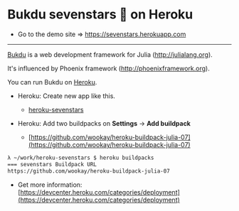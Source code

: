 Bukdu sevenstars 🌌  on Heroku
==============================

* Go to the demo site =>  https://sevenstars.herokuapp.com

------------------

[Bukdu](https://github.com/wookay/Bukdu.jl) is a web development framework for Julia (http://julialang.org).

It's influenced by Phoenix framework (http://phoenixframework.org).

You can run Bukdu on [Heroku](https://www.heroku.com/).

 * Heroku: Create new app like this.

   - [heroku-sevenstars](https://github.com/wookay/heroku-sevenstars)

 * Heroku: Add two buildpacks on **Settings** -> **Add buildpack**

   - [https://github.com/wookay/heroku-buildpack-julia-07](https://github.com/wookay/heroku-buildpack-julia-07)

  ```sh
λ ~/work/heroku-sevenstars $ heroku buildpacks
=== sevenstars Buildpack URL
https://github.com/wookay/heroku-buildpack-julia-07
```

 * Get more information: [https://devcenter.heroku.com/categories/deployment](https://devcenter.heroku.com/categories/deployment)

